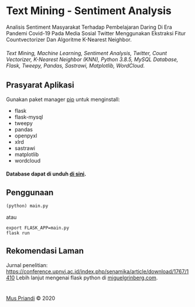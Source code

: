 # Text Mining - Sentiment Analysis

Analisis Sentiment Masyarakat Terhadap Pembelajaran Daring Di Era Pandemi Covid-19 Pada Media Sosial Twitter Menggunakan Ekstraksi Fitur Countvectorizer Dan Algoritme K-Nearest Neighbor.

###### Text Mining, Machine Learning, Sentiment Analysis, Twitter, Count Vectorizer, K-Nearest Neighbor (KNN), Python 3.8.5, MySQL Database, Flask, Tweepy, Pandas, Sastrawi, Matplotlib, WordCloud.

## Prasyarat Aplikasi
Gunakan paket manager [pip](https://pip.pypa.io/en/stable/) untuk menginstall:
- flask
- flask-mysql
- tweepy
- pandas
- openpyxl
- xlrd
- sastrawi
- matplotlib
- wordcloud

#### Database dapat di unduh [di sini](https://github.com/muspriandi/TextMining-SentimentAnalysis/tree/master/application/static/sql_database).


## Penggunaan
```python
(python) main.py
```
atau
```cli
export FLASK_APP=main.py
flask run
```

## Rekomendasi Laman
Jurnal penelitian: https://conference.upnvj.ac.id/index.php/senamika/article/download/1767/1410
Lebih lanjut mengenai flask python di [miguelgrinberg.com](https://blog.miguelgrinberg.com/post/the-flask-mega-tutorial-part-i-hello-world).
#

[Mus Priandi](https://github.com/muspriandi) &copy; 2020
